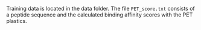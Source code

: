 Training data is located in the data folder.
The file `PET_score.txt` consists of a peptide sequence and the calculated binding affinity scores with the PET plastics.

